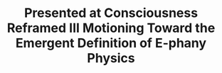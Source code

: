 ---
layout: subpagepost
section_id: portfolio
title: Presented at Consciousness Reframed III Motioning Toward the Emergent Definition of E-phany Physics
---